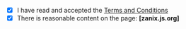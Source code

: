 - [x] I have read and accepted the [Terms and Conditions](http://js.org/terms.html)
- [x] There is reasonable content on the page: **[zanix.js.org]**
